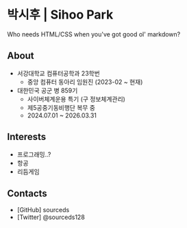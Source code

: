 # 박시후 | Sihoo Park
Who needs HTML/CSS when you've got good ol' markdown?

## About
- 서강대학교 컴퓨터공학과 23학번
  - 중앙 컴퓨터 동아리 <SGCC> 임원진 (2023-02 ~ 현재)
- 대한민국 공군 병 859기
  - 사이버체계운용 특기 (구 정보체계관리)
  - 제5공중기동비행단 복무 중
  - 2024.07.01 ~ 2026.03.31

## Interests
- 프로그래밍..?
- 항공
- 리듬게임

## Contacts
- [GitHub] sourceds
- [Twitter] @sourceds128
